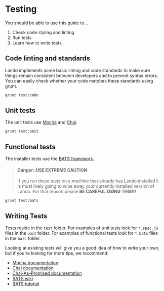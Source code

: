 Testing
=======

You should be able to use this guide to...

1.  Check code styling and linting
2.  Run tests
3.  Learn how to write tests

Code linting and standards
--------------------------

Lando implements some basic linting and code standards to make sure things remain consistent between developers and to prevent syntax errors. You can easily check whether your code matches these standards using grunt.

```bash
grunt test:code
```

Unit tests
----------

The unit tests use [Mocha](https://mochajs.org/) and [Chai](http://chaijs.com/).

```bash
grunt test:unit
```

Functional tests
----------------

The installer tests use the [BATS framework](https://github.com/sstephenson/bats).

> #### Danger::USE EXTREME CAUTION
>
> If you run these tests on a machine that already has Lando installed it is most likely going to wipe away your currently installed version of Lando. For that reason please **BE CAREFUL USING THIS!!!**

```bash
grunt test:bats
```

Writing Tests
-------------

Tests reside in the `test` folder. For examples of unit tests look for `*.spec.js` files in the `unit` folder. For examples of functional tests look for `*.bats` files in the `bats` folder.

Looking at existing tests will give you a good idea of how to write your own, but if you're looking for more tips, we recommend:

*   [Mocha documentation](http://mochajs.org/)
*   [Chai documentation](http://chaijs.com/)
*   [Chai-As-Promised documentation](http://chaijs.com/plugins/chai-as-promised/)
*   [BATS wiki](https://github.com/sstephenson/bats)
*   [BATS tutorial](https://blog.engineyard.com/2014/bats-test-command-line-tools)
